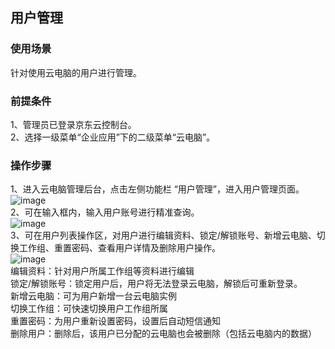 ## 用户管理
### 使用场景
针对使用云电脑的用户进行管理。<br>
### 前提条件
1、管理员已登录京东云控制台。<br>
2、选择一级菜单“企业应用”下的二级菜单“云电脑”。<br>
### 操作步骤
1、进入云电脑管理后台，点击左侧功能栏  “用户管理”，进入用户管理页面。<br>
![image](https://user-images.githubusercontent.com/103625856/169788589-35a9b0ca-4102-465b-92f7-dd0a9948b733.png)<br>
2、可在输入框内，输入用户账号进行精准查询。<br>
![image](https://user-images.githubusercontent.com/103625856/169789764-d3c950f9-01de-40b9-ae04-35f7f6c74699.png)<br>
3、可在用户列表操作区，对用户进行编辑资料、锁定/解锁账号、新增云电脑、切换工作组、重置密码、查看用户详情及删除用户操作。<br>
![image](https://user-images.githubusercontent.com/103625856/169789984-521f3e75-1a20-4e4e-b455-b70343d79bfe.png)<br>
编辑资料：针对用户所属工作组等资料进行编辑<br>
锁定/解锁账号：锁定用户后，用户将无法登录云电脑，解锁后可重新登录。<br>
新增云电脑：可为用户新增一台云电脑实例<br>
切换工作组：可快速切换用户工作组所属<br>
重置密码：为用户重新设置密码，设置后自动短信通知<br>
删除用户：删除后，该用户已分配的云电脑也会被删除（包括云电脑内的数据）<br>


    
